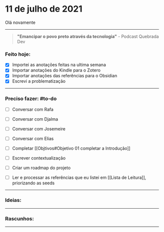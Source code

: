 # 11 de julho de 2021
Olá novamente

----

> **"Emancipar o povo preto através da tecnologia"**
\- Podcast Quebrada Dev

### Feito hoje:
- [x] Importei as anotações feitas na ultima semana
 - [x] Importar anotações do Kindle para o Zotero
- [x] Importar anotações das referências para o Obsidian
- [x] Escrevi a problematização
---

### Preciso fazer: #to-do
- [ ] Conversar com Rafa
- [ ] Conversar com Djalma
- [ ] Conversar com Josemeire
- [ ] Conversar com Elias
- [ ] Completar [[Objtivos#Objetivo 01 completar a Introdução]]
- [ ] Escrever contextualização
- [ ] Criar um roadmap do projeto

- [ ] Ler e processar as referências que eu listei em [[Lista de Leitura]], priorizando as seeds

---

### Ideias:


---

### Rascunhos:


---

